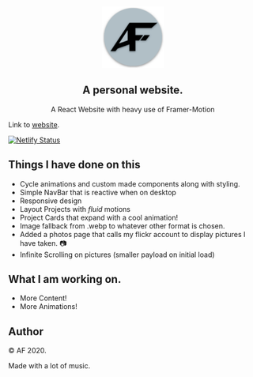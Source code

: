 
  <p align="center">
    <a href="https://aymericfoyer.com" target="_blank"><img  width="125" height="125" src="https://raw.githubusercontent.com/afoyer/portfolio/master/public/logo512.png">
  
  </a>
  </a>
<h2 align="center">
  <strong>A personal website.</strong>
</h2>
<p align="center">
  A React Website with heavy use of Framer-Motion
</p>

Link to [website](https://afoyer.github.io/portfolio).



[![Netlify Status](https://api.netlify.com/api/v1/badges/10fb8b6b-cf38-4d37-b547-f6b2883d9fb6/deploy-status)](https://app.netlify.com/sites/aymericfoyer/deploys)

## Things I have done on this

-   Cycle animations and custom made components along with styling.
-   Simple NavBar that is reactive when on desktop
-   Responsive design
-   Layout Projects with *fluid* motions
-   Project Cards that expand with a cool animation! 
-   Image fallback from .webp to whatever other format is chosen.
-   Added a photos page that calls my flickr account to display pictures I have taken. :camera:
-   Infinite Scrolling on pictures (smaller payload on initial load)

## What I am working on.
-   More Content!
-   More Animations!



## Author

&copy; AF 2020.

Made with a lot of music.

